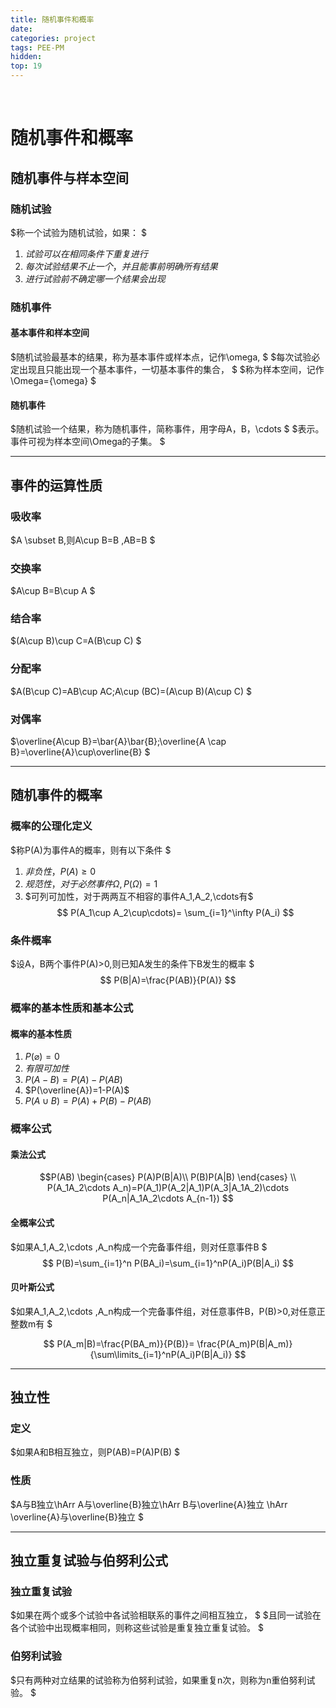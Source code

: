 ```yaml
---
title: 随机事件和概率
date: 
categories: project
tags: PEE-PM
hidden: 
top: 19
---
```

&ensp;
<!-- more -->


# 随机事件和概率
## 随机事件与样本空间
### 随机试验
$称一个试验为随机试验，如果：
$
1. $试验可以在相同条件下重复进行$
2. $每次试验结果不止一个，并且能事前明确所有结果$
3. $进行试验前不确定哪一个结果会出现$
   
### 随机事件
#### 基本事件和样本空间
$随机试验最基本的结果，称为基本事件或样本点，记作\omega,
$
$每次试验必定出现且只能出现一个基本事件，一切基本事件的集合，
$
$称为样本空间，记作\Omega=\{\omega\}
$
#### 随机事件
$随机试验一个结果，称为随机事件，简称事件，用字母A，B，\cdots
$
$表示。事件可视为样本空间\Omega的子集。
$
***

## 事件的运算性质
### 吸收率
$A \subset B,则A\cup B=B ,AB=B
$
### 交换率
$A\cup B=B\cup A
$
### 结合率
$(A\cup B)\cup C=A(B\cup C)
$
### 分配率
$A(B\cup C)=AB\cup AC;A\cup (BC)=(A\cup B)(A\cup C)
$
### 对偶率
$\overline{A\cup B}=\bar{A}\bar{B};\overline{A \cap B}=\overline{A}\cup\overline{B}
$
***

## 随机事件的概率
### 概率的公理化定义
$称P(A)为事件A的概率，则有以下条件
$
1. $非负性，P(A)\ge0$
2. $规范性，对于必然事件\Omega,P(\Omega)=1$
3. $可列可加性，对于两两互不相容的事件A_1,A_2,\cdots有$
$$
P(A_1\cup A_2\cup\cdots)=
\sum_{i=1}^\infty P(A_i)
$$
### 条件概率
$设A，B两个事件P(A)>0,则已知A发生的条件下B发生的概率
$
$$
P(B|A)=\frac{P(AB)}{P(A)}
$$

### 概率的基本性质和基本公式
#### 概率的基本性质
1. $P(\varnothing)=0$
2. $有限可加性$
3. $P(A-B)=P(A)-P(AB)$
4. $P(\overline{A})=1-P(A)$
5. $P(A\cup B)=P(A)+P(B)-P(AB)$

### 概率公式
#### 乘法公式
$$P(AB)
\begin{cases}
    P(A)P(B|A)\\
    P(B)P(A|B)
\end{cases}
\\
P(A_1A_2\cdots A_n)=P(A_1)P(A_2|A_1)P(A_3|A_1A_2)\cdots P(A_n|A_1A_2\cdots A_{n-1})
$$

#### 全概率公式
$如果A_1,A_2,\cdots ,A_n构成一个完备事件组，则对任意事件B
$
$$
P(B)=\sum_{i=1}^n P(BA_i)=\sum_{i=1}^nP(A_i)P(B|A_i)
$$

#### 贝叶斯公式
$如果A_1,A_2,\cdots ,A_n构成一个完备事件组，对任意事件B，P(B)>0,对任意正整数m有
$

$$
P(A_m|B)=\frac{P(BA_m)}{P(B)}=
\frac{P(A_m)P(B|A_m)}{\sum\limits_{i=1}^nP(A_i)P(B|A_i)}
$$

***

## 独立性
### 定义
$如果A和B相互独立，则P(AB)=P(A)P(B)
$

### 性质
$A与B独立\hArr A与\overline{B}独立\hArr B与\overline{A}独立
\hArr \overline{A}与\overline{B}独立
$
***

## 独立重复试验与伯努利公式
### 独立重复试验
$如果在两个或多个试验中各试验相联系的事件之间相互独立，
$
$且同一试验在各个试验中出现概率相同，则称这些试验是重复独立重复试验。
$

### 伯努利试验
$只有两种对立结果的试验称为伯努利试验，如果重复n次，则称为n重伯努利试验。
$


